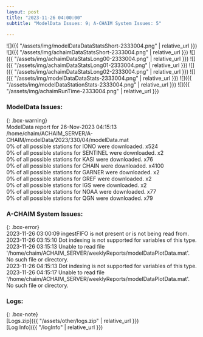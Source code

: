 ```yaml
---
layout: post
title: "2023-11-26 04:00:00"
subtitle: "ModelData Issues: 9; A-CHAIM System Issues: 5"

---
```


![]({{ "/assets/img/modelDataDataStatsShort-2333004.png" | relative_url }})
![]({{ "/assets/img/achaimDataStatsShort-2333004.png" | relative_url }})
![]({{ "/assets/img/achaimDataStatsLong00-2333004.png" | relative_url }})
![]({{ "/assets/img/achaimDataStatsLong01-2333004.png" | relative_url }})
![]({{ "/assets/img/achaimDataStatsLong02-2333004.png" | relative_url }})
![]({{ "/assets/img/modelDataDataStats-2333004.png" | relative_url }})
![]({{ "/assets/img/modelDataStationStats-2333004.png" | relative_url }})
![]({{ "/assets/img/achaimRunTime-2333004.png" | relative_url }})


### ModelData Issues:  
  
{: .box-warning}  
 ModelData report for 26-Nov-2023 04:15:13   
 /home/chaim/ACHAIM_SERVER/A-CHAIM/modelData/2023/330/04/modelData.mat   
 0% of all possible stations for IONO were downloaded. x524   
 0% of all possible stations for SENTINEL were downloaded. x2   
 0% of all possible stations for KASI were downloaded. x76   
 0% of all possible stations for CHAIN were downloaded. x4100   
 0% of all possible stations for GARNER were downloaded. x2   
 0% of all possible stations for GREF were downloaded. x2   
 0% of all possible stations for IGS were downloaded. x2   
 0% of all possible stations for NOAA were downloaded. x77   
 0% of all possible stations for QGN were downloaded. x79   
  
### A-CHAIM System Issues:  
  
{: .box-error}  
2023-11-26 03:00:09 ingestFIFO is not present or is not being read from.  
2023-11-26 03:15:10 Dot indexing is not supported for variables of this type.  
2023-11-26 03:15:13 Unable to read file '/home/chaim/ACHAIM_SERVER/weeklyReports/modelDataPlotData.mat'. No such file or directory.  
2023-11-26 04:15:13 Dot indexing is not supported for variables of this type.  
2023-11-26 04:15:17 Unable to read file '/home/chaim/ACHAIM_SERVER/weeklyReports/modelDataPlotData.mat'. No such file or directory.  

### Logs:  
  
{: .box-note}  
[Logs.zip]({{ "/assets/other/logs.zip" | relative_url }})  
[Log Info]({{ "/logInfo" | relative_url }})  
